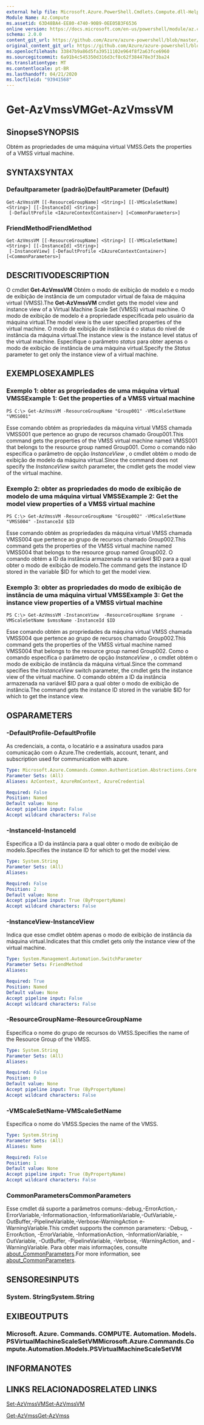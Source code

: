 ```yaml
---
external help file: Microsoft.Azure.PowerShell.Cmdlets.Compute.dll-Help.xml
Module Name: Az.Compute
ms.assetid: 63D48BA4-EE80-4740-90B9-0EE05B3F6536
online version: https://docs.microsoft.com/en-us/powershell/module/az.compute/get-azvmssvm
schema: 2.0.0
content_git_url: https://github.com/Azure/azure-powershell/blob/master/src/Compute/Compute/help/Get-AzVmssVM.md
original_content_git_url: https://github.com/Azure/azure-powershell/blob/master/src/Compute/Compute/help/Get-AzVmssVM.md
ms.openlocfilehash: 33847b9a86d5fa39511102e964f8f2a63fce6960
ms.sourcegitcommit: 6a91b4c545350d316d3cf8c62f384478e3f3ba24
ms.translationtype: MT
ms.contentlocale: pt-BR
ms.lasthandoff: 04/21/2020
ms.locfileid: "93941568"
---
```

# <span data-ttu-id="f39cd-101">Get-AzVmssVM</span><span class="sxs-lookup"><span data-stu-id="f39cd-101">Get-AzVmssVM</span></span>

## <span data-ttu-id="f39cd-102">Sinopse</span><span class="sxs-lookup"><span data-stu-id="f39cd-102">SYNOPSIS</span></span>
<span data-ttu-id="f39cd-103">Obtém as propriedades de uma máquina virtual VMSS.</span><span class="sxs-lookup"><span data-stu-id="f39cd-103">Gets the properties of a VMSS virtual machine.</span></span>

## <span data-ttu-id="f39cd-104">SYNTAX</span><span class="sxs-lookup"><span data-stu-id="f39cd-104">SYNTAX</span></span>

### <span data-ttu-id="f39cd-105">Defaultparameter (padrão)</span><span class="sxs-lookup"><span data-stu-id="f39cd-105">DefaultParameter (Default)</span></span>
```
Get-AzVmssVM [[-ResourceGroupName] <String>] [[-VMScaleSetName] <String>] [[-InstanceId] <String>]
 [-DefaultProfile <IAzureContextContainer>] [<CommonParameters>]
```

### <span data-ttu-id="f39cd-106">FriendMethod</span><span class="sxs-lookup"><span data-stu-id="f39cd-106">FriendMethod</span></span>
```
Get-AzVmssVM [[-ResourceGroupName] <String>] [[-VMScaleSetName] <String>] [[-InstanceId] <String>]
 [-InstanceView] [-DefaultProfile <IAzureContextContainer>] [<CommonParameters>]
```

## <span data-ttu-id="f39cd-107">DESCRITIVO</span><span class="sxs-lookup"><span data-stu-id="f39cd-107">DESCRIPTION</span></span>
<span data-ttu-id="f39cd-108">O cmdlet **Get-AzVmssVM** Obtém o modo de exibição de modelo e o modo de exibição de instância de um computador virtual de faixa de máquina virtual (VMSS).</span><span class="sxs-lookup"><span data-stu-id="f39cd-108">The **Get-AzVmssVM** cmdlet gets the model view and instance view of a Virtual Machine Scale Set (VMSS) virtual machine.</span></span>
<span data-ttu-id="f39cd-109">O modo de exibição de modelo é a propriedade especificada pelo usuário da máquina virtual.</span><span class="sxs-lookup"><span data-stu-id="f39cd-109">The model view is the user specified properties of the virtual machine.</span></span>
<span data-ttu-id="f39cd-110">O modo de exibição de instância é o status do nível de instância da máquina virtual.</span><span class="sxs-lookup"><span data-stu-id="f39cd-110">The instance view is the instance level status of the virtual machine.</span></span>
<span data-ttu-id="f39cd-111">Especifique o parâmetro *status* para obter apenas o modo de exibição de instância de uma máquina virtual.</span><span class="sxs-lookup"><span data-stu-id="f39cd-111">Specify the *Status* parameter to get only the instance view of a virtual machine.</span></span>

## <span data-ttu-id="f39cd-112">EXEMPLOS</span><span class="sxs-lookup"><span data-stu-id="f39cd-112">EXAMPLES</span></span>

### <span data-ttu-id="f39cd-113">Exemplo 1: obter as propriedades de uma máquina virtual VMSS</span><span class="sxs-lookup"><span data-stu-id="f39cd-113">Example 1: Get the properties of a VMSS virtual machine</span></span>
```
PS C:\> Get-AzVmssVM -ResourceGroupName "Group001" -VMScaleSetName "VMSS001"
```

<span data-ttu-id="f39cd-114">Esse comando obtém as propriedades da máquina virtual VMSS chamada VMSS001 que pertence ao grupo de recursos chamado Group001.</span><span class="sxs-lookup"><span data-stu-id="f39cd-114">This command gets the properties of the VMSS virtual machine named VMSS001 that belongs to the resource group named Group001.</span></span>
<span data-ttu-id="f39cd-115">Como o comando não especifica o parâmetro de opção *InstanceView* , o cmdlet obtém o modo de exibição de modelo da máquina virtual.</span><span class="sxs-lookup"><span data-stu-id="f39cd-115">Since the command does not specify the *InstanceView* switch parameter, the cmdlet gets the model view of the virtual machine.</span></span>

### <span data-ttu-id="f39cd-116">Exemplo 2: obter as propriedades do modo de exibição de modelo de uma máquina virtual VMSS</span><span class="sxs-lookup"><span data-stu-id="f39cd-116">Example 2: Get the model view properties of a VMSS virtual machine</span></span>
```
PS C:\> Get-AzVmssVM -ResourceGroupName "Group002" -VMScaleSetName "VMSS004" -InstanceId $ID
```

<span data-ttu-id="f39cd-117">Esse comando obtém as propriedades da máquina virtual VMSS chamada VMSS004 que pertence ao grupo de recursos chamado Group002.</span><span class="sxs-lookup"><span data-stu-id="f39cd-117">This command gets the properties of the VMSS virtual machine named VMSS004 that belongs to the resource group named Group002.</span></span>
<span data-ttu-id="f39cd-118">O comando obtém a ID da instância armazenada na variável $ID para a qual obter o modo de exibição de modelo.</span><span class="sxs-lookup"><span data-stu-id="f39cd-118">The command gets the instance ID stored in the variable $ID for which to get the model view.</span></span>

### <span data-ttu-id="f39cd-119">Exemplo 3: obter as propriedades do modo de exibição de instância de uma máquina virtual VMSS</span><span class="sxs-lookup"><span data-stu-id="f39cd-119">Example 3: Get the instance view properties of a VMSS virtual machine</span></span>
```
PS C:\> Get-AzVmssVM -InstanceView  -ResourceGroupName $rgname  -VMScaleSetName $vmssName -InstanceId $ID
```

<span data-ttu-id="f39cd-120">Esse comando obtém as propriedades da máquina virtual VMSS chamada VMSS004 que pertence ao grupo de recursos chamado Group002.</span><span class="sxs-lookup"><span data-stu-id="f39cd-120">This command gets the properties of the VMSS virtual machine named VMSS004 that belongs to the resource group named Group002.</span></span>
<span data-ttu-id="f39cd-121">Como o comando especifica o parâmetro de opção *InstanceView* , o cmdlet obtém o modo de exibição de instância da máquina virtual.</span><span class="sxs-lookup"><span data-stu-id="f39cd-121">Since the command specifies the *InstanceView* switch parameter, the cmdlet gets the instance view of the virtual machine.</span></span>
<span data-ttu-id="f39cd-122">O comando obtém a ID da instância armazenada na variável $ID para a qual obter o modo de exibição de instância.</span><span class="sxs-lookup"><span data-stu-id="f39cd-122">The command gets the instance ID stored in the variable $ID for which to get the instance view.</span></span>

## <span data-ttu-id="f39cd-123">OS</span><span class="sxs-lookup"><span data-stu-id="f39cd-123">PARAMETERS</span></span>

### <span data-ttu-id="f39cd-124">-DefaultProfile</span><span class="sxs-lookup"><span data-stu-id="f39cd-124">-DefaultProfile</span></span>
<span data-ttu-id="f39cd-125">As credenciais, a conta, o locatário e a assinatura usados para comunicação com o Azure.</span><span class="sxs-lookup"><span data-stu-id="f39cd-125">The credentials, account, tenant, and subscription used for communication with azure.</span></span>

```yaml
Type: Microsoft.Azure.Commands.Common.Authentication.Abstractions.Core.IAzureContextContainer
Parameter Sets: (All)
Aliases: AzContext, AzureRmContext, AzureCredential

Required: False
Position: Named
Default value: None
Accept pipeline input: False
Accept wildcard characters: False
```

### <span data-ttu-id="f39cd-126">-InstanceId</span><span class="sxs-lookup"><span data-stu-id="f39cd-126">-InstanceId</span></span>
<span data-ttu-id="f39cd-127">Especifica a ID da instância para a qual obter o modo de exibição de modelo.</span><span class="sxs-lookup"><span data-stu-id="f39cd-127">Specifies the instance ID for which to get the model view.</span></span>

```yaml
Type: System.String
Parameter Sets: (All)
Aliases:

Required: False
Position: 2
Default value: None
Accept pipeline input: True (ByPropertyName)
Accept wildcard characters: False
```

### <span data-ttu-id="f39cd-128">-InstanceView</span><span class="sxs-lookup"><span data-stu-id="f39cd-128">-InstanceView</span></span>
<span data-ttu-id="f39cd-129">Indica que esse cmdlet obtém apenas o modo de exibição de instância da máquina virtual.</span><span class="sxs-lookup"><span data-stu-id="f39cd-129">Indicates that this cmdlet gets only the instance view of the virtual machine.</span></span>

```yaml
Type: System.Management.Automation.SwitchParameter
Parameter Sets: FriendMethod
Aliases:

Required: True
Position: Named
Default value: None
Accept pipeline input: False
Accept wildcard characters: False
```

### <span data-ttu-id="f39cd-130">-ResourceGroupName</span><span class="sxs-lookup"><span data-stu-id="f39cd-130">-ResourceGroupName</span></span>
<span data-ttu-id="f39cd-131">Especifica o nome do grupo de recursos do VMSS.</span><span class="sxs-lookup"><span data-stu-id="f39cd-131">Specifies the name of the Resource Group of the VMSS.</span></span>

```yaml
Type: System.String
Parameter Sets: (All)
Aliases:

Required: False
Position: 0
Default value: None
Accept pipeline input: True (ByPropertyName)
Accept wildcard characters: False
```

### <span data-ttu-id="f39cd-132">-VMScaleSetName</span><span class="sxs-lookup"><span data-stu-id="f39cd-132">-VMScaleSetName</span></span>
<span data-ttu-id="f39cd-133">Especifica o nome do VMSS.</span><span class="sxs-lookup"><span data-stu-id="f39cd-133">Species the name of the VMSS.</span></span>

```yaml
Type: System.String
Parameter Sets: (All)
Aliases: Name

Required: False
Position: 1
Default value: None
Accept pipeline input: True (ByPropertyName)
Accept wildcard characters: False
```

### <span data-ttu-id="f39cd-134">CommonParameters</span><span class="sxs-lookup"><span data-stu-id="f39cd-134">CommonParameters</span></span>
<span data-ttu-id="f39cd-135">Esse cmdlet dá suporte a parâmetros comuns:-debug,-ErrorAction,-ErrorVariable,-Informationaction,-InformationVariable,-OutVariable,-OutBuffer,-PipelineVariable,-Verbose-WarningAction e-WarningVariable.</span><span class="sxs-lookup"><span data-stu-id="f39cd-135">This cmdlet supports the common parameters: -Debug, -ErrorAction, -ErrorVariable, -InformationAction, -InformationVariable, -OutVariable, -OutBuffer, -PipelineVariable, -Verbose, -WarningAction, and -WarningVariable.</span></span> <span data-ttu-id="f39cd-136">Para obter mais informações, consulte [about_CommonParameters](http://go.microsoft.com/fwlink/?LinkID=113216).</span><span class="sxs-lookup"><span data-stu-id="f39cd-136">For more information, see [about_CommonParameters](http://go.microsoft.com/fwlink/?LinkID=113216).</span></span>

## <span data-ttu-id="f39cd-137">SENSORES</span><span class="sxs-lookup"><span data-stu-id="f39cd-137">INPUTS</span></span>

### <span data-ttu-id="f39cd-138">System. String</span><span class="sxs-lookup"><span data-stu-id="f39cd-138">System.String</span></span>

## <span data-ttu-id="f39cd-139">EXIBE</span><span class="sxs-lookup"><span data-stu-id="f39cd-139">OUTPUTS</span></span>

### <span data-ttu-id="f39cd-140">Microsoft. Azure. Commands. COMPUTE. Automation. Models. PSVirtualMachineScaleSetVM</span><span class="sxs-lookup"><span data-stu-id="f39cd-140">Microsoft.Azure.Commands.Compute.Automation.Models.PSVirtualMachineScaleSetVM</span></span>

## <span data-ttu-id="f39cd-141">INFORMA</span><span class="sxs-lookup"><span data-stu-id="f39cd-141">NOTES</span></span>

## <span data-ttu-id="f39cd-142">LINKS RELACIONADOS</span><span class="sxs-lookup"><span data-stu-id="f39cd-142">RELATED LINKS</span></span>

[<span data-ttu-id="f39cd-143">Set-AzVmssVM</span><span class="sxs-lookup"><span data-stu-id="f39cd-143">Set-AzVmssVM</span></span>](./Set-AzVmssVM.md)

[<span data-ttu-id="f39cd-144">Get-AzVmss</span><span class="sxs-lookup"><span data-stu-id="f39cd-144">Get-AzVmss</span></span>](./Get-AzVmss.md)


